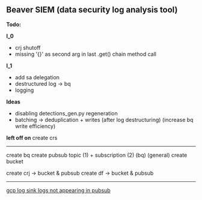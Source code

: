 Beaver SIEM (data security log analysis tool)
----
**Todo:**

**l_0**
- crj shutoff
- missing '{}' as second arg in last .get() chain method call

**l_1**
- add sa delegation
- destructured log -> bq
- logging



**Ideas**
- disabling detections_gen.py regeneration
- batching -> deduplication + writes (after log destructuring) (increase bq write efficiency)

**left off on**
create crs

---
create bq
create pubsub topic (1) + subscription (2) (bq) (general)
create bucket

create crj -> bucket & pubsub 
create df -> bucket & pubsub

---

[gcp log sink logs not appearing in pubsub](https://stackoverflow.com/questions/68778305/gcp-log-router-sink-not-routing-logs-to-topic)